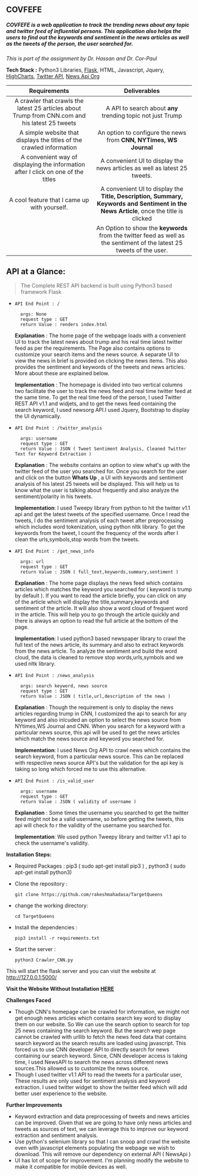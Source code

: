 ## COVFEFE
##### COVFEFE is a web application to track the trending news about any topic and twitter feed of influential persons. This application also helps the users to find out the keywords and sentiment in the news articles as well as the tweets of the person, the user searched for.

*This is part of the assignment by Dr. Hassan and Dr. Cor-Paul*

**Tech Stack :** Python3 Libraries, [Flask](flask.pocoo.org/docs/0.12/), HTML, Javascript, Jquery, [HighCharts](highcharts.com/), [Twitter API](https://developer.twitter.com), [News Api Org](https://newsapi.org/docs)


| Requirements        | Deliverables | 
|:-------------:|:-------------:|
| A crawler that crawls the latest 25 articles about Trump from CNN.com and his latest 25 tweets      | A API to search about **any** trending topic not just Trump |
| A simple website that displays the titles of the crawled information      | An option to configure the news from **CNN, NYTimes, WS Journal**      |
| A convenient way of displaying the information after I click on one of the titles | A convenient UI to display the news articles as well as latest 25 tweets.      |
| A cool feature that I came up with yourself.| A convenient UI to display the **Title, Description, Summary, Keywords and Sentiment in the News Article**, once the title is clicked      |
||An Option to show the **keywords** from the twitter feed as well as the sentiment of the latest 25 tweets of the user.|



API at a Glance:
---------
<blockquote>The Complete REST API backend is built using Python3 based framework Flask</blockquote>


- ``API End Point : / ``

		args: None
        request type : GET
        return Value : renders index.html
	**Explanation** : The home page of the webpage loads with a convenient UI to track the latest news about trump and his real time latest twitter feed as per the requirements. The Page also contains options to customize your search items and the news source. A separate UI to view the news in brief is provided on clicking the news items. This also provides the sentiment and keywords of the tweets and news articles. More about these are explained below.
    
    **Implementation** : The homepage is divided into two vertical columns two facilitate the user to track the news feed and real time twitter feed at the same time. To get the real time feed of the person, I used Twitter REST API v1.1 and widjets, and to get the news feed containing the search keyword, I used newsorg API.I used Jquery, Bootstrap to display the UI dynamically.  

- ``API End Point : /twitter_analysis``

		args: username 
        request type : GET
        return Value : JSON ( Tweet Sentiment Analysis, Cleaned Twitter Text for Keyword Extraction )
	**Explanation** : The website contains an option to view what's up with the twitter feed of the user you searched for. Once you search for the user and click on the button **Whats Up** , a UI with keywords and sentiment analysis of his latest 25 tweets will be displayed. This will help us to know what the user is talking about frequently and also analyze the sentiment/polarity in his tweets.

    **Implementation**: I used Tweepy library from python to hit the twitter v1.1 api and get the latest tweets of the specified username. Once I read the tweets, I do the sentiment analysis of each tweet after preprocessing which includes word tokenization, using python nltk library. To get the keywords from the tweet, I count the frequency of the words after I clean the urls,symbols,stop words from the tweets. 

- ``API End Point : /get_news_info``

		args: url  
        request type : GET
        return Value : JSON ( full_text,keywords,summary,sentiment )
	**Explanation** : The home page displays the news feed which contains articles which matches the keyword you searched for ( keyword is trump by default ). If you want to read the article briefly, you can click on any of the article which will display the title,summary,keywords and sentiment of the article. It will also show a word cloud of frequent word in the article. This will help you to go through the article quickly and there is always an option to read the full article at the bottom of the page.
    
    **Implementation**: I used python3 based newspaper library to crawl the full text of the news article, its summary and also to extract keywords from the news article. To analyze the sentiment and build the word cloud, the data is cleaned to remove stop words,urls,symbols and we used nltk library.

- ``API End Point : /news_analysis``

		args: search keyword, news source  
        request type : GET
        return Value : JSON ( title,url,description of the news )
	**Explanation** : Though the requirement is only to display the news articles regarding trump in CNN, I customized the api to search for any keyword and also inlcuded an option to select the news source from NYtimes,WS Journal and CNN. When you search for a keyword with a particular news source, this api will be used to get the news articles which match the news source and keyword you searched for.
    
    **Implementation**: I used News Org API to crawl news which contains the search keyword, from a particular news source. This can be replaced with respective news source API's but the validation for the api key is taking so long which forced me to use this alternative. 
    
- ``API End Point : /is_valid_user``

		args: username
        request type : GET
        return Value : JSON ( validity of username )
	**Explanation** : Some times the username you searched to get the twitter feed might not be a valid username, so before getting the tweets, this api will check fo r the validity of the username you searched for.
    
    **Implementation**: We used python Tweepy library and twitter v1.1 api to check the username's validity. 
        

**Installation Steps:**

- Required Packages : pip3 ( sudo apt-get install pip3 ) , python3 ( sudo apt-get install python3)

- Clone the repository : 
	
    ``git clone https://github.com/rakeshmahadasa/TargetQueens``

- change the working directory: 

    ``cd TargetQueens``

- Install the dependencies : 
	
    ``pip3 install -r requirements.txt``

- Start the server : 
	
    ``python3 Crawler_CNN.py``

This will start the flask server and you can visit the website at http://127.0.0.1:5000/ 


**Visit the Website Without Installation [HERE](https://covfefe-queens.herokuapp.com/)**



**Challenges Faced**
- Though CNN's homepage can be crawled for information, we might not get enough news articles which contains search key word to display them on our website. So We can use the search option to search for top 25 news containing the search keyword. But the search wep page cannot be crawled with urllib to fetch the news feed data that contains search keyword as the search results are loaded using javascript. This forced us to use CNN developer API to directly search for news containing our search keyword. Since, CNN developer access is taking time, I used NewsAPI to search the news across different news sources.This allowed us to customize the news source.
- Though I used twitter v1.1 API to read the tweets for a particular user, These results are only used for sentiment analysis and keyword extraction. I used twitter widget to show the twitter feed which will add better user experience to the website.


**Further Improvements**
- Keyword extraction and data preprocessing of tweets and news articles can be improved. Given that we are going to have only news articles and tweets as sources of text, we can leverage this to improve our keyword extraction and sentiment analysis.
- Use python's selenium library so that I can snoop and crawl the website even with javascript elements populating the webpage we wish to download. This will remove our dependency on external API ( NewsApi )
- UI has lot of scope for improvement. I'm planning modify the website to make it compatible for mobile devices as well.



   
    

